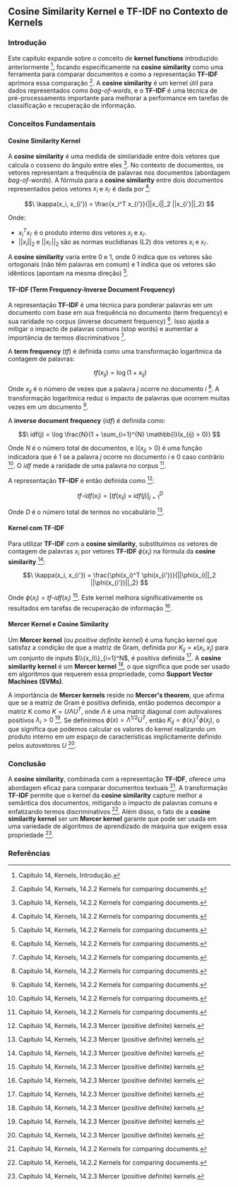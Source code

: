 ## Cosine Similarity Kernel e TF-IDF no Contexto de Kernels

### Introdução
Este capítulo expande sobre o conceito de **kernel functions** introduzido anteriormente [^1], focando especificamente na **cosine similarity** como uma ferramenta para comparar documentos e como a representação **TF-IDF** aprimora essa comparação [^2]. A **cosine similarity** é um kernel útil para dados representados como *bag-of-words*, e o **TF-IDF** é uma técnica de pré-processamento importante para melhorar a performance em tarefas de classificação e recuperação de informação.

### Conceitos Fundamentais

#### Cosine Similarity Kernel

A **cosine similarity** é uma medida de similaridade entre dois vetores que calcula o cosseno do ângulo entre eles [^2]. No contexto de documentos, os vetores representam a frequência de palavras nos documentos (abordagem *bag-of-words*). A fórmula para a **cosine similarity** entre dois documentos representados pelos vetores $x_i$ e $x_{i'}$ é dada por [^2]:

$$\
\kappa(x_i, x_{i'}) = \frac{x_i^T x_{i'}}{||x_i||_2 ||x_{i'}||_2}
$$

Onde:
- $x_i^T x_{i'}$ é o produto interno dos vetores $x_i$ e $x_{i'}$.
- $||x_i||_2$ e $||x_{i'}||_2$ são as normas euclidianas (L2) dos vetores $x_i$ e $x_{i'}$.

A **cosine similarity** varia entre 0 e 1, onde 0 indica que os vetores são ortogonais (não têm palavras em comum) e 1 indica que os vetores são idênticos (apontam na mesma direção) [^2].

#### TF-IDF (Term Frequency-Inverse Document Frequency)

A representação **TF-IDF** é uma técnica para ponderar palavras em um documento com base em sua frequência no documento (term frequency) e sua raridade no corpus (inverse document frequency) [^2]. Isso ajuda a mitigar o impacto de palavras comuns (stop words) e aumentar a importância de termos discriminativos [^2].

A **term frequency** (*tf*) é definida como uma transformação logarítmica da contagem de palavras:

$$\
tf(x_{ij}) = \log(1 + x_{ij})
$$

Onde $x_{ij}$ é o número de vezes que a palavra $j$ ocorre no documento $i$ [^2]. A transformação logarítmica reduz o impacto de palavras que ocorrem muitas vezes em um documento [^2].

A **inverse document frequency** (*idf*) é definida como:

$$\
idf(j) = \log \frac{N}{1 + \sum_{i=1}^{N} \mathbb{I}(x_{ij} > 0)}
$$

Onde $N$ é o número total de documentos, e $\mathbb{I}(x_{ij} > 0)$ é uma função indicadora que é 1 se a palavra $j$ ocorre no documento $i$ e 0 caso contrário [^2]. O *idf* mede a raridade de uma palavra no corpus [^2].

A representação **TF-IDF** é então definida como [^3]:

$$\
tf\text{-}idf(x_i) = [tf(x_{ij}) \times idf(j)]_{j=1}^D
$$

Onde $D$ é o número total de termos no vocabulário [^3].

#### Kernel com TF-IDF

Para utilizar **TF-IDF** com a **cosine similarity**, substituímos os vetores de contagem de palavras $x_i$ por vetores **TF-IDF** $\phi(x_i)$ na fórmula da **cosine similarity** [^3]:

$$\
\kappa(x_i, x_{i'}) = \frac{\phi(x_i)^T \phi(x_{i'})}{||\phi(x_i)||_2 ||\phi(x_{i'})||_2}
$$

Onde $\phi(x_i) = tf\text{-}idf(x_i)$ [^3]. Este kernel melhora significativamente os resultados em tarefas de recuperação de informação [^3].

#### Mercer Kernel e Cosine Similarity

Um **Mercer kernel** (ou *positive definite kernel*) é uma função kernel que satisfaz a condição de que a matriz de Gram, definida por $K_{ij} = \kappa(x_i, x_j)$ para um conjunto de inputs $\\{x_i\\}_{i=1}^N$, é positiva definida [^3]. A **cosine similarity kernel** é um **Mercer kernel** [^3], o que significa que pode ser usado em algoritmos que requerem essa propriedade, como **Support Vector Machines (SVMs)**.

A importância de **Mercer kernels** reside no **Mercer's theorem**, que afirma que se a matriz de Gram é positiva definida, então podemos decompor a matriz K como $K = U \Lambda U^T$, onde $\Lambda$ é uma matriz diagonal com autovalores positivos $\lambda_i > 0$ [^3].  Se definirmos $\phi(x) = \Lambda^{1/2}U^T$, então $K_{ij} = \phi(x_i)^T \phi(x_j)$, o que significa que podemos calcular os valores do kernel realizando um produto interno em um espaço de características implicitamente definido pelos autovetores $U$ [^3].

### Conclusão
A **cosine similarity**, combinada com a representação **TF-IDF**, oferece uma abordagem eficaz para comparar documentos textuais [^2].  A transformação **TF-IDF** permite que o kernel da **cosine similarity** capture melhor a semântica dos documentos, mitigando o impacto de palavras comuns e enfatizando termos discriminativos [^2]. Além disso, o fato de a **cosine similarity kernel** ser um **Mercer kernel** garante que pode ser usada em uma variedade de algoritmos de aprendizado de máquina que exigem essa propriedade [^3].

### Referências
[^1]: Capítulo 14, Kernels, Introdução.
[^2]: Capítulo 14, Kernels, 14.2.2 Kernels for comparing documents.
[^3]: Capítulo 14, Kernels, 14.2.3 Mercer (positive definite) kernels.
<!-- END -->